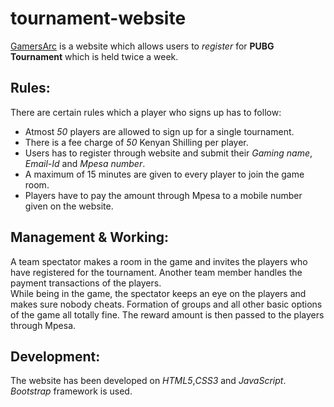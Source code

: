 # tournament-website
[GamersArc](http://gamersarc.000webhostapp.com/) is a website which allows users to *register* for **PUBG Tournament** which is held twice a week.<br />

## Rules:
There are certain rules which a player who signs up has to follow:<br />
 - Atmost *50* players are allowed to sign up for a single tournament.<br />
 - There is a fee charge of *50* Kenyan Shilling per player.
 - Users has to register through website and submit their *Gaming name*, *Email-Id* and *Mpesa number*.
 - A maximum of 15 minutes are given to every player to join the game room.
 - Players have to pay the amount through Mpesa to a mobile number given on the website.
 
## Management & Working:
A team spectator makes a room in the game and invites the players who have registered for the tournament. Another team member handles the payment transactions of the players.<br />
While being in the game, the spectator keeps an eye on the players and makes sure nobody cheats.
Formation of groups and all other basic options of the game all totally fine. The reward amount is then passed to the players through Mpesa.

## Development:
The website has been developed on *HTML5*,*CSS3* and *JavaScript*.<br />
*Bootstrap* framework is used.<br />

